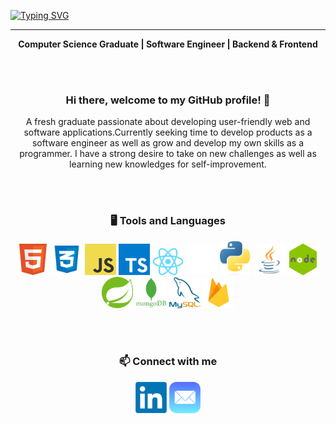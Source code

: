 [![Typing SVG](https://readme-typing-svg.demolab.com?font=Fira+Code&weight=500&size=60&pause=1000&color=00FF5B&center=true&vCenter=true&multiline=true&width=1000&height=100&lines=Alex+Cheah)](https://git.io/typing-svg)

----
<p align='center'><b>Computer Science Graduate | Software Engineer | Backend & Frontend</b></p>

<div align='center'>
<br></br>
<h3>Hi there, welcome to my GitHub profile! 👋</h3>
<p>A fresh graduate passionate about developing user-friendly web and software applications.Currently seeking time to develop products as a software engineer as well as grow and develop my own skills as a programmer. I have a strong desire to take on new challenges as well as learning new knowledges for self-improvement.</p>

<br></br>
### 🖥️ Tools and Languages
<img src="./images/html.png" alt="Java" style="width: 50px; height: auto;">
<img src="./images/css.png" alt="CSS" style="width: 50px; height: auto;">
<img src="./images/javascript.png" alt="Javascript" style="width: 50px; height: auto;">
<img src="./images/typescript.png" alt="Typescript" style="width: 50px; height: auto;">
<img src="./images/react.png" alt="React" style="width: 50px; height: auto;">
<img src="./images/next.png" alt="Next" style="width: 50px; height: auto;">
<img src="./images/python.png" alt="Python" style="width: 50px; height: auto;">
<img src="./images/java.png" alt="Java" style="width: 50px; height: auto;">
<img src="./images/node.png" alt="Node" style="width: 50px; height: auto;">
<img src="./images/spring.png" alt="Spring" style="width: 50px; height: auto;">
<img src="./images/mongodb.png" alt="MongoDB" style="width: 50px; height: auto;">
<img src="./images/mysql.png" alt="MySQL" style="width: 50px; height: auto;">
<img src="./images/firebase.png" alt="Firebase" style="width: 50px; height: auto;">

<br></br>
### 📫 Connect with me
<a src="https://www.linkedin.com/in/cheah-kar-sheng-33299a1b9/"><img src="./images/linkedin.png" alt="LinkedIn" style="width: 50px; height: auto;"></a>
<a src="mailto:karshengcheah@gmail.com"><img src="./images/mail.png" alt="Mail" style="width: 50px; height: auto;"></a>

</div>
